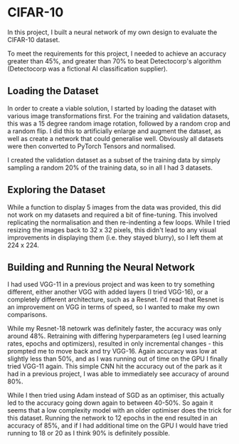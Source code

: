 # CIFAR-10
In this project, I built a neural network of my own design to evaluate the CIFAR-10 dataset.

To meet the requirements for this project, I needed to achieve an accuracy greater than 45%, and greater than 70% to beat Detectocorp's algorithm (Detectocorp was a fictional AI classification supplier).

## Loading the Dataset
In order to create a viable solution, I started by loading the dataset with various image transformations first. For the training and validation datasets, this was a 15 degree random image rotation, followed by a random crop and a random flip. I did this to artificially enlarge and augment the dataset, as well as create a network that could generalise well.  Obviously all datasets were then converted to PyTorch Tensors and normalised. 

I created the validation dataset as a subset of the training data by simply sampling a random 20% of the training data, so in all I had 3 datasets.

## Exploring the Dataset
While a function to display 5 images from the data was provided, this did not work on my datasets and required a bit of fine-tuning. This involved replicating the normalisation and then re-indenting a few loops. While I tried resizing the images back to 32 x 32 pixels, this didn't lead to any visual improvements in displaying them (i.e. they stayed blurry), so I left them at 224 x 224.

## Building and Running the Neural Network
I had used VGG-11 in a previous project and was keen to try something different, either another VGG with added layers (I tried VGG-16), or a completely different architecture, such as a Resnet. I'd read that Resnet is an improvement on VGG in terms of speed, so I wanted to make my own comparisons. 

While my Resnet-18 netowrk was definitely faster, the accuracy was only around 48%. Retraining with differing hyperparameters (eg I used learning rates, epochs and optimizers), resulted in only incremental changes - this prompted me to move back and try VGG-16. Again accuracy was low at slightly less than 50%, and as I was running out of time on the GPU I finally tried VGG-11 again. This simple CNN hit the accuracy out of the park as it had in a previous project, I was able to immediately see accuracy of around 80%. 

While I then tried using Adam instead of SGD as an optimiser, this actually led to the accuracy going down again to between 40-50%. So again it seems that a low complexity model with an older optimiser does the trick for this dataset. Running the network to 12 epochs in the end resulted in an accuracy of 85%, and if I had additional time on the GPU I would have tried running to 18 or 20 as I think 90% is definitely possible.

